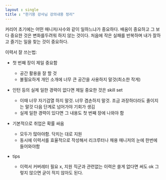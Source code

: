 ```yaml
--- 
layout : single
title : "한기용 강사님 강의내용 정리"
---
```


커리어 초기에는 어떤 매니저/사수와 같이 일하느냐가 중요하다.
배움이 중요하고 그 보다 중요한 것은 변화를두려워 하지 않는 것이다.
처음에 작은 실패를 반복하며 내가 잘하고 즐기는 일을 찾는 것이 중요하다.

이력서 잘 쓰는법:
+ 첫 번째 장이 제일 중요함
  + 공간 활용을 잘 할 것
  + 불필요하게 개인 소개에 너무 큰 공간을 사용하지 말것(최소한 작게)

+ 인턴 등의 실제 일한 경력이 없다면 제일 중요한 것은 skill set
  + 이때 너무 자기검열 하지 말것. 너무 겸손하지 말것. 조금 과장하더라도 줄이지는 말것 다음 단계로 넘어가야 기회가 생김
  + 실제 일한 경력이 있다면 그 내용도 첫 번째 장에 나와야 함

+ 기본적으로 취업은 확률 싸움
  + 모두가 많아야함. 닥치는 대로 지원
  + 동시에 이력서를 효율적으로 작성해서 리크루터나 채용 매니저의 눈에 한번에 들어와야함
 
+ tips
  + 이력서 커버레터  필요 x, 지원 직군과 관련없는 이력은 쓸게 없다면 써도 ok 그렇지 않으면 굳이 적지 않아도 된다.

